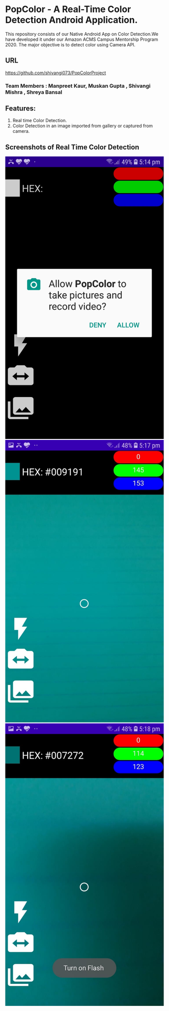 # PopColor - A Real-Time Color Detection Android Application.

This repository consists of our Native Android App on Color Detection.We have developed it under our Amazon ACMS Campus Mentorship Program 2020. The major objective is to detect color using Camera API. 

## URL
https://github.com/shivangi073/PopColorProject

### Team Members : Manpreet Kaur, Muskan Gupta , Shivangi Mishra , Shreya Bansal 

## Features:
1. Real time Color Detection. 
2. Color Detection in an image imported from gallery or captured from camera.


## Screenshots of Real Time Color Detection
![](images/screenshot1.jpeg)
![](images/screenshot2.jpeg)
![](images/screenshot3.jpeg)
